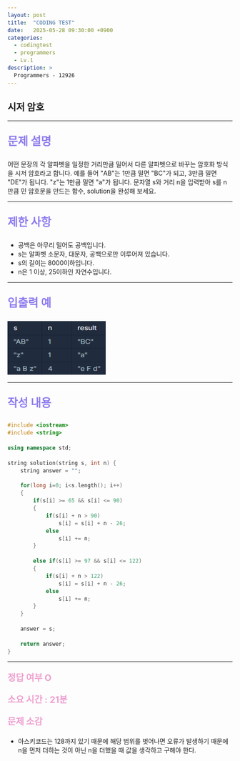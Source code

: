 ```yaml
---
layout: post
title:  "CODING TEST"
date:   2025-05-28 09:30:00 +0900
categories:
  - codingtest
  - programmers
  - Lv.1
description: >
  Programmers - 12926
---
```

## 시저 암호

---

<p style = "color:#8f7cee; font-size:25px; font-weight:bold">
문제 설명
</p>

어떤 문장의 각 알파벳을 일정한 거리만큼 밀어서 다른 알파벳으로 바꾸는 암호화 방식을 시저 암호라고 합니다. 예를 들어 "AB"는 1만큼 밀면 "BC"가 되고, 3만큼 밀면 "DE"가 됩니다. "z"는 1만큼 밀면 "a"가 됩니다. 문자열 s와 거리 n을 입력받아 s를 n만큼 민 암호문을 만드는 함수, solution을 완성해 보세요.

---

<p style = "color:#8f7cee; font-size:25px; font-weight:bold">
제한 사항
</p>

- 공백은 아무리 밀어도 공백입니다.
- s는 알파벳 소문자, 대문자, 공백으로만 이루어져 있습니다.
- s의 길이는 8000이하입니다.
- n은 1 이상, 25이하인 자연수입니다.

---

<p style = "color:#8f7cee; font-size:25px; font-weight:bold">
입출력 예
</p>

<img src = "/assets/img/codingtest/12926.png" width = "220" height = "120">

---

<p style = "color:#8f7cee; font-size:25px; font-weight:bold">
작성 내용
</p>

```C++
#include <iostream>
#include <string>

using namespace std;

string solution(string s, int n) {
    string answer = "";
       
    for(long i=0; i<s.length(); i++)
    {
        if(s[i] >= 65 && s[i] <= 90)
        {
            if(s[i] + n > 90)
                s[i] = s[i] + n - 26;
            else
                s[i] += n;
        }
        
        else if(s[i] >= 97 && s[i] <= 122)
        {
            if(s[i] + n > 122)
                s[i] = s[i] + n - 26;
            else
                s[i] += n;
        }
    }
    
    answer = s;
    
    return answer;
}
```

---

<p style = "color:#ed9ece; font-size:20px; font-weight:bold">
정답 여부 O
</p>

<p style = "color:#ed9ece; font-size:20px; font-weight:bold">
소요 시간 : 21분
</p>

<p style = "color:#ed9ece; font-size:20px; font-weight:bold">
문제 소감
</p>

- 아스키코드는 128까지 있기 때문에 해당 범위를 벗어나면 오류가 발생하기 때문에 n을 먼저 더하는 것이 아닌 n을 더했을 때 값을 생각하고 구해야 한다.